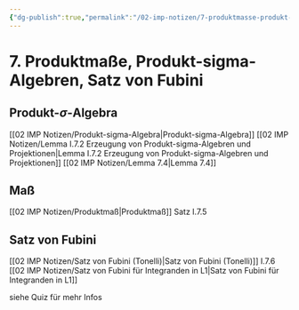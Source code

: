 ```yaml
---
{"dg-publish":true,"permalink":"/02-imp-notizen/7-produktmasse-produkt-sigma-algebren-satz-von-fubini/","dgHomeLink":true,"dgPassFrontmatter":false}
---
```


# 7. Produktmaße, Produkt-sigma-Algebren, Satz von Fubini
## Produkt-$\sigma$-Algebra
[[02 IMP Notizen/Produkt-sigma-Algebra|Produkt-sigma-Algebra]]
[[02 IMP Notizen/Lemma I.7.2 Erzeugung von Produkt-sigma-Algebren und Projektionen|Lemma I.7.2 Erzeugung von Produkt-sigma-Algebren und Projektionen]]
[[02 IMP Notizen/Lemma 7.4|Lemma 7.4]]

## Maß
[[02 IMP Notizen/Produktmaß|Produktmaß]] Satz I.7.5 

## Satz von Fubini
[[02 IMP Notizen/Satz von Fubini (Tonelli)|Satz von Fubini (Tonelli)]] I.7.6 
[[02 IMP Notizen/Satz von Fubini für Integranden in L1|Satz von Fubini für Integranden in L1]]


siehe Quiz für mehr Infos


